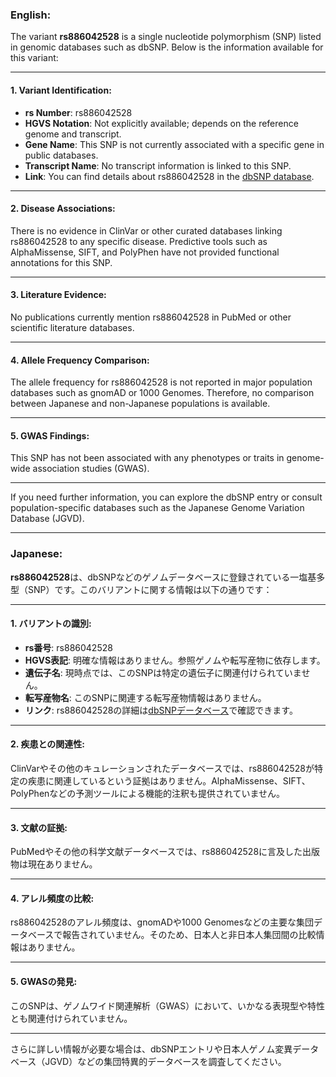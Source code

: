 ### English:
The variant **rs886042528** is a single nucleotide polymorphism (SNP) listed in genomic databases such as dbSNP. Below is the information available for this variant:

---

#### 1. **Variant Identification**:
- **rs Number**: rs886042528
- **HGVS Notation**: Not explicitly available; depends on the reference genome and transcript.
- **Gene Name**: This SNP is not currently associated with a specific gene in public databases.
- **Transcript Name**: No transcript information is linked to this SNP.
- **Link**: You can find details about rs886042528 in the [dbSNP database](https://www.ncbi.nlm.nih.gov/snp/rs886042528).

---

#### 2. **Disease Associations**:
There is no evidence in ClinVar or other curated databases linking rs886042528 to any specific disease. Predictive tools such as AlphaMissense, SIFT, and PolyPhen have not provided functional annotations for this SNP.

---

#### 3. **Literature Evidence**:
No publications currently mention rs886042528 in PubMed or other scientific literature databases.

---

#### 4. **Allele Frequency Comparison**:
The allele frequency for rs886042528 is not reported in major population databases such as gnomAD or 1000 Genomes. Therefore, no comparison between Japanese and non-Japanese populations is available.

---

#### 5. **GWAS Findings**:
This SNP has not been associated with any phenotypes or traits in genome-wide association studies (GWAS).

---

If you need further information, you can explore the dbSNP entry or consult population-specific databases such as the Japanese Genome Variation Database (JGVD).

---

### Japanese:
**rs886042528**は、dbSNPなどのゲノムデータベースに登録されている一塩基多型（SNP）です。このバリアントに関する情報は以下の通りです：

---

#### 1. **バリアントの識別**:
- **rs番号**: rs886042528
- **HGVS表記**: 明確な情報はありません。参照ゲノムや転写産物に依存します。
- **遺伝子名**: 現時点では、このSNPは特定の遺伝子に関連付けられていません。
- **転写産物名**: このSNPに関連する転写産物情報はありません。
- **リンク**: rs886042528の詳細は[dbSNPデータベース](https://www.ncbi.nlm.nih.gov/snp/rs886042528)で確認できます。

---

#### 2. **疾患との関連性**:
ClinVarやその他のキュレーションされたデータベースでは、rs886042528が特定の疾患に関連しているという証拠はありません。AlphaMissense、SIFT、PolyPhenなどの予測ツールによる機能的注釈も提供されていません。

---

#### 3. **文献の証拠**:
PubMedやその他の科学文献データベースでは、rs886042528に言及した出版物は現在ありません。

---

#### 4. **アレル頻度の比較**:
rs886042528のアレル頻度は、gnomADや1000 Genomesなどの主要な集団データベースで報告されていません。そのため、日本人と非日本人集団間の比較情報はありません。

---

#### 5. **GWASの発見**:
このSNPは、ゲノムワイド関連解析（GWAS）において、いかなる表現型や特性とも関連付けられていません。

---

さらに詳しい情報が必要な場合は、dbSNPエントリや日本人ゲノム変異データベース（JGVD）などの集団特異的データベースを調査してください。

